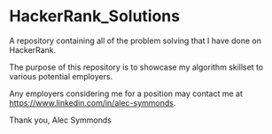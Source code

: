 # HackerRank_Solutions
A repository containing all of the problem solving that I have done on HackerRank.

The purpose of this repository is to showcase my algorithm skillset to various potential employers.

Any employers considering me for a position may contact me at https://www.linkedin.com/in/alec-symmonds.

Thank you,
Alec Symmonds
